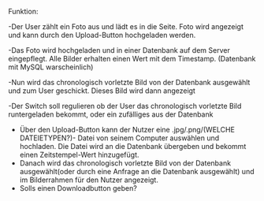 Funktion: 

 -Der User zählt ein Foto aus und lädt es in die Seite. Foto wird angezeigt und kann durch den Upload-Button hochgeladen werden.

 -Das Foto wird hochgeladen und in einer Datenbank auf dem Server eingepflegt. Alle Bilder erhalten einen Wert mit dem Timestamp. (Datenbank mit MySQL warscheinlich)

 -Nun wird das chronologisch vorletzte Bild von der Datenbank ausgewählt und zum User geschickt. Dieses Bild wird dann angezeigt


 
 -Der Switch soll regulieren ob der User das chronologisch vorletzte Bild runtergeladen bekommt, oder ein zufälliges aus der Datenbank


- Über den Upload-Button kann der Nutzer eine .jpg/.png/(WELCHE DATEIETYPEN?)- Datei von seinem Computer auswählen und hochladen.
  Die Datei wird an die Datenbank übergeben und bekommt einen Zeitstempel-Wert hinzugefügt. 
- Danach wird das chronologisch vorletzte Bild von der Datenbank ausgewählt(oder durch eine Anfrage an die Datenbank ausgewählt)      und im Bilderrahmen für den Nutzer angezeigt.
- Solls einen Downloadbutton geben?

